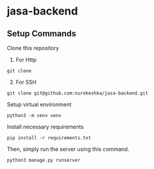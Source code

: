 # jasa-backend
 
## Setup Commands
Clone this repository
1. For Http
```
git clone 
```
2. For SSH
```
git clone git@github.com:nurekeshka/jasa-backend.git
```

Setup virtual environment
```
python3 -m venv venv
```

Install necessary requirements
```
pip install -r requirements.txt
```

Then, simply run the server using this command.
```
python3 manage.py runserver
```